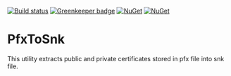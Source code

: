 [![Build status](https://ci.appveyor.com/api/projects/status/nnf7h1fnvyp7eb1j/branch/master?svg=true)](https://ci.appveyor.com/project/ENikS/pfxtosnk/branch/master)
[![Greenkeeper badge](https://badges.greenkeeper.io/ENikS/PfxToSnk.svg)](https://greenkeeper.io/)
[![NuGet](https://img.shields.io/nuget/dt/PfxToSnk.svg)](https://www.nuget.org/packages/PfxToSnk)
[![NuGet](https://img.shields.io/nuget/v/PfxToSnk.svg)](https://www.nuget.org/packages/PfxToSnk)



# PfxToSnk


This utility extracts public and private certificates stored in pfx file into snk file.
